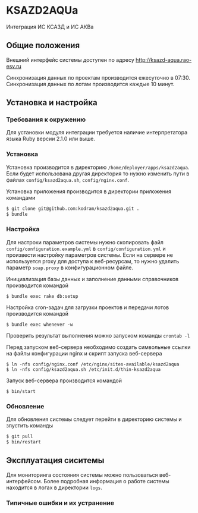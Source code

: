 # KSAZD2AQUa

Интеграция ИС КСАЗД и ИС АКВа

## Общие положения

Внешний интерфейс системы доступен по адресу http://ksazd-aqua.rao-esv.ru

Синхронизация данных по проектам производится ежесуточно в 07:30. Синхронизация данных по лотам производится каждые 10 минут.

## Установка и настройка

### Требования к окружению

Для установки модуля интеграции требуется наличие интерпретатора языка Ruby версии 2.1.0 или выше.

### Установка

Установка производится в директорию `/home/deployer/apps/ksazd2aqua`. Если будет использована другая директория то нужно изменить пути в файлах `config/ksazd2aqua.sh`, `config/nginx.conf`.

Установка приложения производится в директории приложения командами
``` sh
$ git clone git@github.com:kodram/ksazd2aqua.git .
$ bundle
```

### Настройка

Для настроки параметров системы нужно скопировать файл `config/configuration.example.yml` в `config/configuration.yml` и произвести настройку параметров системы. Если на сервере не используется proxy для доступа к веб-ресурсам, то нужно удалить параметр `soap.proxy` в конфигурационном файле.

Инициализация базы данных и заполнение данными справочников производится командой
``` shell
$ bundle exec rake db:setup
```

Настройка cron-задач для загрузки проектов и передачи лотов производится командой
``` shell
$ bundle exec whenever -w
```

Проверить результат выполнения можно запуском команды `crontab -l`

Перед запуском веб-сервера необходимо создать символьные ссылки на файлы конфигурации nginx и скрипт запуска веб-сервера
``` shell
$ ln -nfs config/nginx.conf /etc/nginx/sites-available/ksazd2aqua
$ ln -nfs config/ksazd2aqua.sh /etc/init.d/thin-ksazd2aqua
```

Запуск веб-сервера производится командой
```
$ bin/start
```

### Обновление

Для обновления системы следует перейти в директорию системы и зпустить команды
``` sh
$ git pull
$ bin/restart
```

## Эксплуатация сиситемы

Для мониторинга состояния системы можно пользоваться веб-интерфейсом. Более подробная информация о работе системы находится в логах в директории `logs`.

### Типичные ошибки и их устранение

